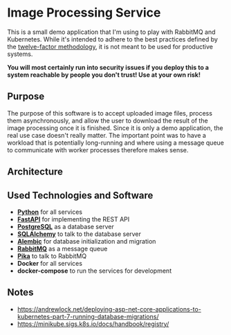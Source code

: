 Image Processing Service
========================

This is a small demo application that I'm using to play with RabbitMQ and Kubernetes. While it's
intended to adhere to the best practices defined by the [twelve-factor methodology](https://12factor.net/),
it is not meant to be used for productive systems.

**You will most certainly run into security issues if you deploy this to a system reachable by
people you don't trust! Use at your own risk!**

## Purpose
The purpose of this software is to accept uploaded image files, process them asynchronously, and
allow the user to download the result of the image processing once it is finished. Since it is
only a demo application, the real use case doesn't really matter. The important point was to have
a workload that is potentially long-running and where using a message queue to communicate with
worker processes therefore makes sense.

## Architecture

## Used Technologies and Software
* **[Python](https://www.python.org/)** for all services
* **[FastAPI](https://fastapi.tiangolo.com/)** for implementing the REST API
* **[PostgreSQL](https://www.postgresql.org/)** as a database server
* **[SQLAlchemy](https://www.sqlalchemy.org/)** to talk to the database server
* **[Alembic](https://alembic.sqlalchemy.org/en/latest/)** for database initialization and migration
* **[RabbitMQ](https://www.rabbitmq.com/)** as a message queue
* **[Pika](https://pika.readthedocs.io/en/stable/)** to talk to RabbitMQ
* **Docker** for all services
* **docker-compose** to run the services for development

## Notes
* https://andrewlock.net/deploying-asp-net-core-applications-to-kubernetes-part-7-running-database-migrations/
* https://minikube.sigs.k8s.io/docs/handbook/registry/
